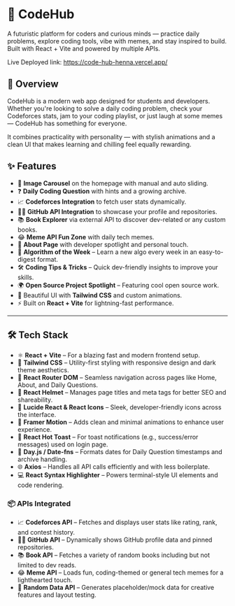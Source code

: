 
# 🚀 CodeHub
A futuristic platform for coders and curious minds — practice daily problems, explore coding tools, vibe with memes, and stay inspired to build. Built with React + Vite and powered by multiple APIs.

Live Deployed link:    https://code-hub-henna.vercel.app/


## 📌 Overview

CodeHub is a modern web app designed for students and developers. Whether you're looking to solve a daily coding problem, check your Codeforces stats, jam to your coding playlist, or just laugh at some memes — CodeHub has something for everyone.

It combines practicality with personality — with stylish animations and a clean UI that makes learning and chilling feel equally rewarding.


## ✨ Features

- 🔁 **Image Carousel** on the homepage with manual and auto sliding.
- ❓ **Daily Coding Question** with hints and a growing archive.
- 📈 **Codeforces Integration** to fetch user stats dynamically.
- 🧑‍💻 **GitHub API Integration** to showcase your profile and repositories.
- 📚 **Book Explorer** via external API to discover dev-related or any custom  books.
- 😂 **Meme API Fun Zone** with daily tech memes.
- 🧠 **About Page** with developer spotlight and personal touch.
- 📌 **Algorithm of the Week** – Learn a new algo every week in an easy-to-digest format.
- 🛠️ **Coding Tips & Tricks** – Quick dev-friendly insights to improve your skills.
- 🌍 **Open Source Project Spotlight** – Featuring cool open source work.
- 🎨 Beautiful UI with **Tailwind CSS** and custom animations.
- ⚡ Built on **React + Vite** for lightning-fast performance.
 
---


## 🛠 Tech Stack

- ⚛️ **React + Vite** – For a blazing fast and modern frontend setup.
- 💅 **Tailwind CSS** – Utility-first styling with responsive design and dark theme aesthetics.
- 🔀 **React Router DOM** – Seamless navigation across pages like Home, About, and Daily Questions.
- 🧠 **React Helmet** – Manages page titles and meta tags for better SEO and shareability.
- 🎨 **Lucide React & React Icons** – Sleek, developer-friendly icons across the interface.
- 🔁 **Framer Motion** – Adds clean and minimal animations to enhance user experience.
- 🔔 **React Hot Toast** – For toast notifications (e.g., success/error messages) used on login page.
- 📆 **Day.js / Date-fns** – Formats dates for Daily Question timestamps and archive handling.
- 🌐 **Axios** – Handles all API calls efficiently and with less boilerplate.
- 💻 **React Syntax Highlighter** – Powers terminal-style UI elements and code rendering.

### 📦 APIs Integrated

- 📈 **Codeforces API** – Fetches and displays user stats like rating, rank, and contest history.
- 🧑‍💻 **GitHub API** – Dynamically shows GitHub profile data and pinned repositories.
- 📚 **Book API** – Fetches a variety of random books including but not limited to dev reads.
- 😂 **Meme API** – Loads fun, coding-themed or general tech memes for a lighthearted touch.
- 🎲 **Random Data API** – Generates placeholder/mock data for creative features and layout testing.






